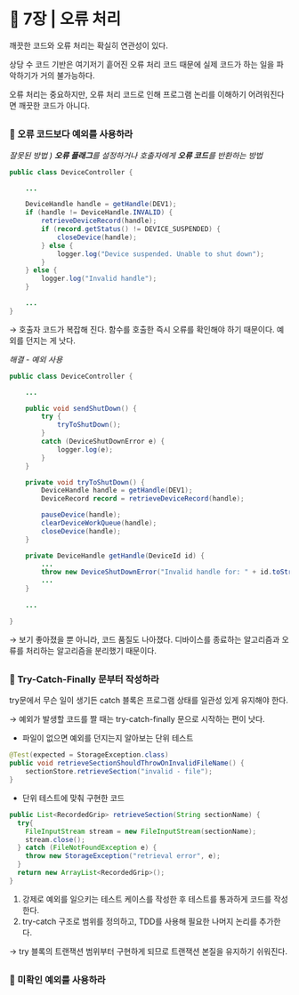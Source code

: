 # 🧷 7장 | 오류 처리

깨끗한 코드와 오류 처리는 확실히 연관성이 있다. 

상당 수 코드 기반은 여기저기 흩어진 오류 처리 코드 때문에 실제 코드가 하는 일을 파악하기가 거의 불가능하다.

오류 처리는 중요하지만, 오류 처리 코드로 인해 프로그램 논리를 이해하기 어려워진다면 깨끗한 코드가 아니다.

##

### 📘 오류 코드보다 예외를 사용하라

*잘못된 방법 ) **오류 플래그**를 설정하거나 호출자에게 **오류 코드**를 반환하는 방법*

```java
public class DeviceController {

	...

	DeviceHandle handle = getHandle(DEV1);
	if (handle != DeviceHandle.INVALID) {
		retrieveDeviceRecord(handle);
		if (record.getStatus() != DEVICE_SUSPENDED) {
			closeDevice(handle);
		} else {
			logger.log("Device suspended. Unable to shut down");
		}
	} else {
		logger.log("Invalid handle");
	}

	...
}
```

→ 호출자 코드가 복잡해 진다. 함수를 호출한 즉시 오류를 확인해야 하기 때문이다. 예외를 던지는 게 낫다.

*해결 - 예외 사용*

```java
public class DeviceController {

	...

	public void sendShutDown() {
		try {
			tryToShutDown();
		}
		catch (DeviceShutDownError e) {
			logger.log(e);
		}
	}

	private void tryToShutDown() {
		DeviceHandle handle = getHandle(DEV1);
		DeviceRecord record = retrieveDeviceRecord(handle);

		pauseDevice(handle);
		clearDeviceWorkQueue(handle);
		closeDevice(handle);
	}

	private DeviceHandle getHandle(DeviceId id) {
		...
		throw new DeviceShutDownError("Invalid handle for: " + id.toString());
		...
	}
	
	...

}
```

→ 보기 좋아졌을 뿐 아니라, 코드 품질도 나아졌다. 
디바이스를 종료하는 알고리즘과 오류를 처리하는 알고리즘을 분리했기 때문이다.

##

### 📘 Try-Catch-Finally 문부터 작성하라

try문에서 무슨 일이 생기든 catch 블록은 프로그램 상태를 일관성 있게 유지해야 한다.

→ 예외가 발생할 코드를 짤 때는 try-catch-finally 문으로 시작하는 편이 낫다.

- 파일이 없으면 예외를 던지는지 알아보는 단위 테스트

```java
@Test(expected = StorageException.class)
public void retrieveSectionShouldThrowOnInvalidFileName() {
	sectionStore.retrieveSection("invalid - file");
}
```

- 단위 테스트에 맞춰 구현한 코드

```java
public List<RecordedGrip> retrieveSection(String sectionName) {
  try{
    FileInputStream stream = new FileInputStream(sectionName);
    stream.close();
  } catch (FileNotFoundException e) {
    throw new StorageException("retrieval error", e);
  }
  return new ArrayList<RecordedGrip>();
}
```

1. 강제로 예외를 일으키는 테스트 케이스를 작성한 후 테스트를 통과하게 코드를 작성한다.
2. try-catch 구조로 범위를 정의하고, TDD를 사용해 필요한 나머지 논리를 추가한다.

→ try 블록의 트랜잭션 범위부터 구현하게 되므로 트랜잭션 본질을 유지하기 쉬워진다.

##

### 📘 미확인 예외를 사용하라
